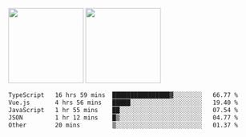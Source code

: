 <img src="https://github-readme-stats.vercel.app/api?username=Dream4ever&count_private=true&show_icons=true&theme=tokyonight" height="150" /> <img src="https://github-readme-stats.vercel.app/api/top-langs/?username=Dream4ever&count_private=true&show_icons=true&theme=tokyonight&langs_count=5&layout=compact" height="150" />

<!--START_SECTION:waka-->

```txt
TypeScript   16 hrs 59 mins  ████████████████▓░░░░░░░░   66.77 %
Vue.js       4 hrs 56 mins   █████░░░░░░░░░░░░░░░░░░░░   19.40 %
JavaScript   1 hr 55 mins    ██░░░░░░░░░░░░░░░░░░░░░░░   07.54 %
JSON         1 hr 12 mins    █▒░░░░░░░░░░░░░░░░░░░░░░░   04.77 %
Other        20 mins         ▒░░░░░░░░░░░░░░░░░░░░░░░░   01.37 %
```

<!--END_SECTION:waka-->
